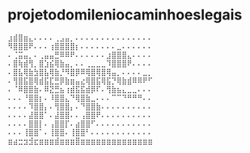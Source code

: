 # projetodomileniocaminhoeslegais
⣰⣾⣿⣶⣄⠄⠄⠄⠄⢀⣠⣤⡀⠄⠄⠄⠄⠄⠄⠄⠄⠄⠄⠄⠄⠄⠄⠄ ⠻⣿⣿⣿⠟⠄⠄⠄⢰⣿⣿⣿⣿⡆⠄⠄⠄⠄⠄⠄⠄⣀⠄⠄⠄⠄⠄⠄ ⠄⢈⣭⣤⡀⠄⢀⣤⣤⣛⠿⠿⠟⠄⠄⠄⠄⠄⠄⣰⣿⣿⣿⣄⠄⠄⠄⠄ ⠄⣿⢷⣾⢻⡀⣿⣱⣮⢿⣷⣤⡀⠄⠄⢀⣀⣀⣀⠹⣿⣿⣿⠟⠄⠄⠄⠄ ⠄⣿⣧⢿⣷⣳⣿⣧⢿⣷⡘⠻⣿⡿⠿⢿⣿⢿⣿⢿⣤⡀⠄⠄⠄⠄⣀⡀ ⠄⢻⣿⣯⣿⢿⣾⣯⣏⣛⡿⣷⣶⣤⣔⢿⣿⣯⢿⣯⡙⢿⣷⣾⠿⠿⠟⠋ ⠄⠈⠿⣿⣿⣷⠄⠿⣝⣛⣦⢰⣾⣯⣯⣾⡿⠏⠄⢻⣷⣦⣄⣀⣀⠄⠄⠄ ⠄⠄⠄⠘⣿⣿⡆⠄⠸⣿⣿⣄⠙⢿⣿⣷⣀⠄⠄⠄⠉⠉⠙⠛⠛⠛⠄⠄ ⠄⠄⠄⠄⠹⣿⣿⡄⠄⢻⣿⣿⡄⠄⠙⣿⣿⣷⠄⠄⠄⠄⠄⠄⠄⠄⠄⠄ ⠄⠄⠄⠄⣼⣿⣿⠁⠄⣼⣿⣿⠄⠄⢠⣿⣿⠟⠄⠄⠄⠄⠄⠄⠄⠄⠄⠄ ⠄⠄⠄⠄⣿⣿⡇⠄⢠⣿⣿⡏⠄⣴⣿⣿⠋⠄⠄⠄⠄⠄⠄⠄⠄⠄⠄⠄ ⠄⠄⠄⢸⣿⣿⠁⠄⢸⣿⣿⠄⢸⣿⣿⠃⠄⠄⠄⠄⠄⠄⠄⠄⠄⠄⠄⠄ ⣶⣴⣒⣲⣺⣖⣶⣶⣶⣾⣶⣶⣶⣿⣶⣶⣶⣶⣶⣶⣶⣶⣶⣶⣶⣶⣶⣶
